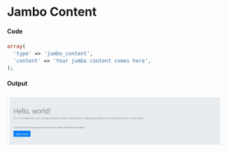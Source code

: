 # Jambo Content

#### Code <a id="example-code"></a>

```php
array(  
  'type' => 'jumbo_content', 
  'content' => 'Your jumbo content comes here',
);
```

#### Output <a id="output-image"></a>

![](../../.gitbook/assets/jumbo-content.jpg)

